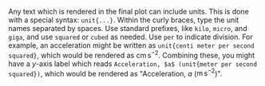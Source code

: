 Any text which is rendered in the final plot can include units. This is done with a special syntax: `unit{...}`. Within the curly braces, type the unit names separated by spaces. Use standard prefixes, like `kilo`, `micro`, and `giga`, and use `squared` or `cubed` as needed. Use `per` to indicate division. For example, an acceleration might be written as `unit{centi meter per second squared}`, which would be rendered as $\text{cm}\,\text{s}^{-2}$. Combining these, you might have a $y$-axis label which reads `Acceleration, $a$ (unit{meter per second squared})`, which would be rendered as "Acceleration, $a$ ($\text{m}\,\text{s}^{-2}$)".